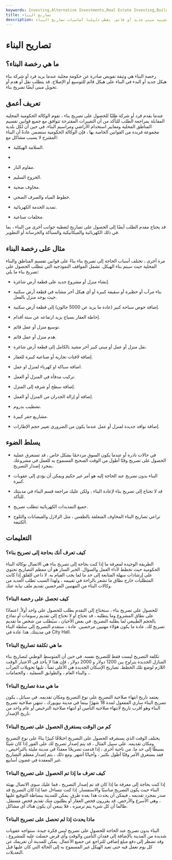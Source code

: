 ```yaml
---
keywords: Investing,Alternative Investments,Real Estate Investing,Building Permit
title: تصاريح البناء
description: تصاريح البناء هي موافقات حكومية مطلوبة قبل البدء في تشييد مبنى جديد أو قائم. يغطي دليلنا أساسيات تصاريح البناء.
---
```


# تصاريح البناء
## ما هي رخصة البناء؟

رخصة البناء هي وثيقة تفويض صادرة عن حكومة محلية عندما يريد فرد أو شركة بناء هيكل جديد أو البدء في البناء على هيكل قائم للتوسيع أو الإصلاح. قد يتطلب نقل أو هدم أو تحويل مبنى أيضًا تصريح بناء.

## تعريف أعمق

عندما يقدم فرد أو شركة طلبًا للحصول على تصريح بناء ، تقوم الوكالة الحكومية المحلية المقابلة بمراجعة الطلب للتأكد من أن التغييرات المقترحة تتوافق مع جميع قوانين تقسيم المناطق المحلية ومعايير استخدام الأراضي ومراسيم البناء. في حين أن لكل بلدية مجموعة فريدة من القوانين الخاصة بها ، فإن الوكالة الحكومية ستضمن عادةً أن البناء المقترح لا يسبب مشاكل مع:

- السلامة الهيكلية.

-

- مقاوم النار.

- الخروج السليم.

- مخاوف صحية.

- خطوط المياه والصرف الصحي.

- تمديد الخدمة الكهربائية.

- مخلفات صناعية.

قد يحتاج مقدم الطلب أيضًا إلى الحصول على تصاريح لتغطية جوانب أخرى من البناء ، بما في ذلك الكهربائية والميكانيكية والسباكة والخرسانة أو التطوير.

## مثال على رخصة البناء

مرة أخرى ، تختلف أسباب الحاجة إلى تصريح بناء بناءً على قوانين تقسيم المناطق والبناء المحلية حيث سيتم بناء الهيكل. تشمل المواقف النموذجية التي تتطلب الحصول على تصريح بناء ما يلي:

- إنشاء منزل أو مشروع جديد على قطعة أرض شاغرة.

- بناء مرآب أو حظيرة أو سقيفة كبيرة أو أي هيكل آخر مشابه في قطعة أرض سكنية حيث يوجد منزل بالفعل.

- إضافة حوض سباحة كبير (عادة ما يزيد عن 5000 جالون) إلى قطعة أرض سكنية.

- إحاطة العقار بسياج يزيد ارتفاعه عن ستة أقدام.

- توسيع منزل أو عمل قائم.

- هدم منزل أو عمل قائم.

- نقل منزل أو عمل أو مبنى كبير آخر مشيد بالكامل إلى قطعة أرض شاغرة.

- إضافة لافتات تجارية أو صناعية كبيرة للعقار.

- اضافة سباكة او كهرباء لمنزل او عمل.

- تركيب مدفأة في المنزل أو العمل.

- إضافة سطح أو شرفة إلى المنزل.

- إضافة أو إزالة الجدران من المنزل أو العمل.

- تشطيب بدروم.

- مشاريع حفر كبيرة.

- إضافة نوافذ جديدة لمنزل أو عمل عندما يكون من الضروري تغيير حجم الإطارات.

## يسلط الضوء

- في حالات نادرة أو عندما يكون السوق مزدحمًا بشكل خاص ، قد تستغرق عملية الحصول على تصريح وقتًا أطول من الوقت الصحيح المسموح به للعمل في مشروعك بمجرد إصدار التصريح.

- البناء بدون تصريح عند الحاجة إليه هو أمر غير حكيم ويمكن أن يؤدي إلى عقوبات كبيرة.

- قد لا تحتاج إلى تصريح بناء لإعادة البناء ، ولكن عليك مراجعة قسم البناء في مدينتك للتأكد.

- جميع التمديدات الكهربائية تتطلب تصريح.

- تراعي تصاريح البناء المخاوف المتعلقة بالطقس ، مثل الزلازل والفيضانات والثلوج الكثيفة.

## التعليمات

### كيف تعرف أنك بحاجة إلى تصريح بناء؟

الطريقة الوحيدة لمعرفة ما إذا كنت بحاجة إلى تصريح بناء هي الاتصال بوكالة البناء الحكومية حيث تخطط لأداء العمل والسؤال. الخبر السار هو أن معظم التصاريح تحتوي على إرشادات سهلة المتابعة إلى حد ما لما يجب القيام به. لا داعي للقلق إذا كانت المتطلبات خارج نطاق ما تشعر بالراحة في تقييمه ، ولهذا السبب تطلب العديد من وكالات البناء من المهنيين المرخصين تقديم ملف نيابة عنك.

### كيف تحصل على رخصة البناء؟

للحصول على تصريح بناء ، ستحتاج إلى التقدم بطلب للحصول على واحد أولاً. اعتمادًا على نطاق المشروع وما يتطلبه ، قد تحتاج أو لا تحتاج إلى تقديم رسومات أو نماذج بالحجم الطبيعي لما يطلبه التصريح. في بعض الأحيان ، سيُطلب من شخص ما تقديم تصريح لك. عادة ما يكون هؤلاء مهنيين مرخصين. عادة ، ستقدم التصريح إلى سلطة البناء في مدينتك. هذا عادة في City Hall.

### ما هي تكلفة تصاريح البناء؟

تكلفة التصريح ليست فقط للتصريح نفسه. في حين أن المتوسط الوطني لتصاريح بناء المنازل الجديدة يتراوح بين 1200 دولار و 2000 دولار ، فإن هذا لا يأخذ في الاعتبار الوقت اللازم لوضع تلك الخطط. تصاريح الإسكان الجديدة هي الأغلى ثمناً ، تليها تحويلات المرآب ، والبناء العام ، والطوابق السفلية ، والحمامات.

### ما هي مدة تصاريح البناء؟

يعتمد تاريخ انتهاء صلاحية التصريح على نوع التصريح ومكان تقديمه. في سياتل ، يكون تصريح البناء ساري المفعول لمدة 18 شهرًا بينما في مدينة نيويورك ، تنتهي صلاحية تصريح البناء وهو أقرب تاريخ لانتهاء صلاحية التأمين أو انتهاء صلاحية الترخيص أو عام واحد من تاريخ الإصدار.

### كم من الوقت يستغرق الحصول على تصريح البناء؟

يختلف الوقت الذي يستغرقه الحصول على التصريح اختلافًا كبيرًا بناءً على نوع التصريح ومكان تقديمه. على سبيل المثال ، قد يتم إصدار تصريح لك على الفور إذا كان شيئًا بسيطًا إلى حد ما. من ناحية أخرى ، إذا قدمت تصريحًا معقدًا في مدينة مليئة بالتراخيص ، فقد يستغرق الأمر وقتًا أطول بكثير ، وأحيانًا أشهر. ومع ذلك ، يتم إصدار معظم التصاريح غير المعقدة في غضون أسابيع.

### كيف تعرف ما إذا تم الحصول على تصريح البناء؟

إذا كنت بحاجة إلى معرفة ما إذا كان قد تم إصدار التصريح ، فما عليك سوى الاتصال بهيئة البناء حيث يكون التصريح مناسبًا والاستفسار. إذا كنت تتساءل عما إذا كان التصريح قد صدر بمجرد تقديمه ، فيمكن أن يحدث هذا بعدة طرق. يمكن للمدينة ببساطة التوقيع عليها ، وهي الأسرع والأرخص. قد يقررون فحص العقار أو يطلبون منك تقديم فحص مستقل. طالما أن كل شيء يتم ترميزه ، فلا ينبغي أن يكون هناك أي مشاكل.

### ماذا يحدث إذا لم تحصل على تصريح البناء؟

البناء بدون تصريح عند الحاجة للحصول على تصريح ليس فكرة جيدة. ستواجه عقوبات شديدة من المدينة بالإضافة إلى فقدان التأمين والوقت وأي قرض حصلت عليه للمشروع ، وقد تضطر إلى دفع مبلغ إضافي للتراجع عن جميع الأعمال. يمكن للمدينة أن تغريمك عن كل يوم تعمل فيه حتى تعيد الهيكل غير المسموح به إلى الحالة التي كان عليها قبل التعديلات.

